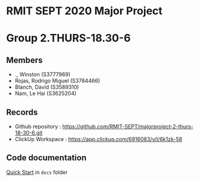 # RMIT SEPT 2020 Major Project

# Group 2.THURS-18.30-6

## Members
* ., Winston (S3777969)
* Rojas, Rodrigo Miguel (S3784466)
* Blanch, David (S3589310)
* Nam, Le Hai (S3625204)

## Records

* Github repository : https://github.com/RMIT-SEPT/majorproject-2-thurs-18-30-6.git
* ClickUp Workspace : https://app.clickup.com/6916083/v/l/6k1zk-58


## Code documentation

[Quick Start](/docs/README.md) in `docs` folder
